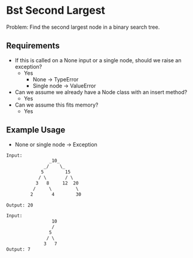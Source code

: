 # Bst Second Largest

Problem: Find the second largest node in a binary search tree.

## Requirements

- If this is called on a None input or a single node, should we raise an exception?
  - Yes
    - None -> TypeError
    - Single node -> ValueError
- Can we assume we already have a Node class with an insert method?
  - Yes
- Can we assume this fits memory?
  - Yes

## Example Usage

- None or single node -> Exception

```txt
Input:
                _10_
              _/    \_
             5        15
            / \       / \
           3   8     12  20
          /     \         \
         2       4        30

Output: 20

Input:
                 10
                 /
                5
               / \
              3   7
Output: 7
```
